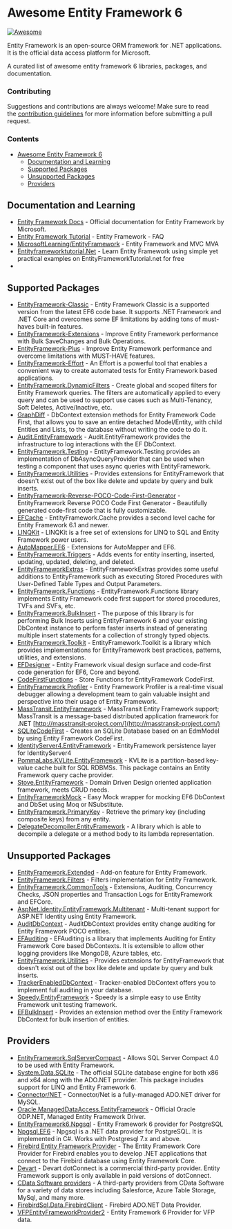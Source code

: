 # Awesome Entity Framework 6

[![Awesome](https://awesome.re/badge-flat.svg)](https://awesome.re)

Entity Framework is an open-source ORM framework for .NET applications. It is the official data access platform for Microsoft.

A curated list of awesome entity framework 6 libraries, packages, and documentation.

### Contributing

Suggestions and contributions are always welcome! Make sure to read the <a href="https://github.com/zzzprojects/awesome-entity-framework-6/blob/master/CONTRIBUTING.md">contribution guidelines</a> for more information before submitting a pull request.

### Contents

- [Awesome Entity Framework 6](#awesome-entity-framework-6)
  - [Documentation and Learning](#documentation-and-learning)
  - [Supported Packages](#supported-packages)
  - [Unsupported Packages](#supported-packages)
  - [Providers](#providers)

## Documentation and Learning

 - [Entity Framework Docs](https://github.com/aspnet/EntityFramework.Docs) - Official documentation for Entity Framework by Microsoft.
 - [Entity Framework Tutorial](http://entityframework.net/) - Entity Framework - FAQ
 - [MicrosoftLearning/EntityFramework](https://github.com/MicrosoftLearning/EntityFramework) - Entity Framework and MVC MVA
 - [Entityframeworktutorial.Net](http://www.entityframeworktutorial.net/) - Learn Entity Framework using simple yet practical examples on EntityFrameworkTutorial.net for free
 - 
## Supported Packages

 - [EntityFramework-Classic](https://github.com/zzzprojects/EntityFramework-Classic) - Entity Framework Classic is a supported version from the latest EF6 code base. It supports .NET Framework and .NET Core and overcomes some EF limitations by adding tons of must-haves built-in features.
 - [EntityFramework-Extensions](https://github.com/zzzprojects/EntityFramework-Extensions) - Improve Entity Framework performance with Bulk SaveChanges and Bulk Operations.
 - [EntityFramework-Plus](https://github.com/zzzprojects/EntityFramework-Plus) - Improve Entity Framework performance and overcome limitations with MUST-HAVE features.
 - [EntityFramework-Effort](https://github.com/zzzprojects/EntityFramework-Effort) - An Effort is a powerful tool that enables a convenient way to create automated tests for Entity Framework based applications.
 - [EntityFramework.DynamicFilters](https://github.com/zzzprojects/EntityFramework.DynamicFilters) - Create global and scoped filters for Entity Framework queries. The filters are automatically applied to every query and can be used to support use cases such as Multi-Tenancy, Soft Deletes, Active/Inactive, etc.
 - [GraphDiff](https://github.com/zzzprojects/GraphDiff) - DbContext extension methods for Entity Framework Code First, that allows you to save an entire detached Model/Entity, with child Entities and Lists, to the database without writing the code to do it.
 - [Audit.EntityFramework](https://github.com/thepirat000/Audit.NET/tree/master/src/Audit.EntityFramework) - Audit.EntityFramework provides the infrastructure to log interactions with the EF DbContext.
 - [EntityFramework.Testing](https://github.com/scott-xu/EntityFramework.Testing) - EntityFramework.Testing provides an implementation of DbAsyncQueryProvider that can be used when testing a component that uses async queries with EntityFramework.
 - [EntityFramework.Utilities](https://github.com/RudeySH/EntityFramework.Utilities) - Provides extensions for EntityFramework that doesn't exist out of the box like delete and update by query and bulk inserts.
 - [EntityFramework-Reverse-POCO-Code-First-Generator](https://github.com/sjh37/EntityFramework-Reverse-POCO-Code-First-Generator) - EntityFramework Reverse POCO Code First Generator - Beautifully generated code-first code that is fully customizable. 
 - [EFCache](https://github.com/moozzyk/EFCache) - EntityFramework.Cache provides a second level cache for Entity Framework 6.1 and newer.
 - [LINQKit](https://github.com/scottksmith95/LINQKit) - LINQKit is a free set of extensions for LINQ to SQL and Entity Framework power users.
 - [AutoMapper.EF6](https://github.com/AutoMapper/AutoMapper.EF6) - Extensions for AutoMapper and EF6.
 - [EntityFramework.Triggers](https://github.com/NickStrupat/EntityFramework.Triggers) - Adds events for entity inserting, inserted, updating, updated, deleting, and deleted.
 - [EntityFrameworkExtras](https://github.com/Fodsuk/EntityFrameworkExtras) - EntityFrameworkExtras provides some useful additions to EntityFramework such as executing Stored Procedures with User-Defined Table Types and Output Parameters.
 - [EntityFramework.Functions](https://github.com/Dixin/EntityFramework.Functions) - EntityFramework.Functions library implements Entity Framework code first support for stored procedures, TVFs and SVFs, etc.
 - [EntityFramework.BulkInsert](https://github.com/ghost1face/EntityFramework.BulkInsert) - The purpose of this library is for performing Bulk Inserts using EntityFramework 6 and your existing DbContext instance to perform faster inserts instead of generating multiple insert statements for a collection of strongly typed objects.
 - [EntityFramework.Toolkit](https://github.com/thomasgalliker/EntityFramework.Toolkit) - EntityFramework.Toolkit is a library which provides implementations for EntityFramework best practices, patterns, utilities, and extensions.
 - [EFDesigner](https://github.com/msawczyn/EFDesigner) - Entity Framework visual design surface and code-first code generation for EF6, Core and beyond.
 - [CodeFirstFunctions](https://github.com/moozzyk/CodeFirstFunctions) - Store Functions for EntityFramework CodeFirst.
 - [EntityFramework Profiler](https://www.hibernatingrhinos.com/products/EFProf) - Entity Framework Profiler is a real-time visual debugger allowing a development team to gain valuable insight and perspective into their usage of Entity Framework.
 - [MassTransit.EntityFramework](https://github.com/MassTransit/MassTransit) - MassTransit Entity Framework support; MassTransit is a message-based distributed application framework for .NET [http://masstransit-project.com/](http://masstransit-project.com/)
 - [SQLiteCodeFirst](https://github.com/msallin/SQLiteCodeFirst) - Creates an SQLite Database based on an EdmModel by using Entity Framework CodeFirst.
 - [IdentityServer4.EntityFramework](https://github.com/IdentityServer/IdentityServer4.EntityFramework) - EntityFramework persistence layer for IdentityServer4
 - [PommaLabs.KVLite.EntityFramework](https://gitlab.com/pommalabs/kvlite) - KVLite is a partition-based key-value cache built for SQL RDBMSs. This package contains an Entity Framework query cache provider.
 - [Stove.EntityFramework](https://github.com/stoveproject/Stove) - Domain Driven Design oriented application framework, meets CRUD needs.
 - [EntityFrameworkMock](https://github.com/huysentruitw/entity-framework-mock) - Easy Mock wrapper for mocking EF6 DbContext and DbSet using Moq or NSubstitute.
 - [EntityFramework.PrimaryKey](https://github.com/NickStrupat/EntityFramework.PrimaryKey) - Retrieve the primary key (including composite keys) from any entity.
 - [DelegateDecompiler.EntityFramework](https://github.com/hazzik/DelegateDecompiler) - A library which is able to decompile a delegate or a method body to its lambda representation.

## Unsupported Packages

 - [EntityFramework.Extended](https://github.com/zzzprojects/EntityFramework.Extended) - Add-on feature for Entity Framework.
 - [EntityFramework.Filters](https://github.com/jbogard/EntityFramework.Filters) - Filters implementation for Entity Framework.
 - [EntityFramework.CommonTools](https://github.com/gnaeus/EntityFramework.CommonTools) - Extensions, Auditing, Concurrency Checks, JSON properties and Transaction Logs for EntityFramework and EFCore.
 - [AspNet.Identity.EntityFramework.Multitenant](https://github.com/JSkimming/AspNet.Identity.EntityFramework.Multitenant) - Multi-tenant support for ASP.NET Identity using Entity Framework.
 - [AuditDbContext](http://auditdbcontext.codeplex.com/) - AuditDbContext provides entity change auditing for Entity Framework POCO entities.
 - [EFAuditing](https://github.com/johannbrink/EFAuditing) - EFAuditing is a library that implements Auditing for Entity Framework Core based DbContexts. It is extensible to allow other logging providers like MongoDB, Azure tables, etc.
 - [EntityFramework.Utilities](https://github.com/MikaelEliasson/EntityFramework.Utilities) - Provides extensions for EntityFramework that doesn't exist out of the box like delete and update by query and bulk inserts.
 - [TrackerEnabledDbContext](https://github.com/bilal-fazlani/tracker-enabled-dbcontext) - Tracker-enabled DbContext offers you to implement full auditing in your database.
 - [Speedy.EntityFramework](https://github.com/BobbyCannon/Speedy) - Speedy is a simple easy to use Entity Framework unit testing framework.
 - [EFBulkInsert](https://github.com/andreisabau/EFBulkInsert) - Provides an extension method over the Entity Framework DbContext for bulk insertion of entities.

## Providers

 - [EntityFramework.SqlServerCompact](https://www.nuget.org/packages/EntityFramework.SqlServerCompact) - Allows SQL Server Compact 4.0 to be used with Entity Framework.
 - [System.Data.SQLite](https://www.nuget.org/packages/System.Data.SQLite/) - The official SQLite database engine for both x86 and x64 along with the ADO.NET provider.  This package includes support for LINQ and Entity Framework 6.
 - [Connector/NET](https://dev.mysql.com/downloads/connector/net/) - Connector/Net is a fully-managed ADO.NET driver for MySQL.
 - [Oracle.ManagedDataAccess.EntityFramework](https://www.nuget.org/packages/Oracle.ManagedDataAccess.EntityFramework/) - Official Oracle ODP.NET, Managed Entity Framework Driver.
 - [EntityFramework6.Npgsql](https://github.com/npgsql/EntityFramework6.Npgsql) - Entity Framework 6 provider for PostgreSQL
 - [Npgsql.EF6](https://www.nuget.org/packages/Npgsql.EF6/) - Npgsql is a .NET data provider for PostgreSQL. It is implemented in C#. Works with Postgresql 7.x and above.
 - [Firebird Entity Framework Provider](http://www.firebirdsql.org/en/net-provider/) - The Entity Framework Core Provider for Firebird enables you to develop .NET applications that connect to the Firebird database using Entity Framework Core.
 - [Devart](https://www.devart.com/dotconnect/) - Devart dotConnect is a commercial third-party provider. Entity Framework support is only available in paid versions of dotConnect.
 - [CData Software providers](https://www.cdata.com/ado/) - A third-party providers from CData Software for a variety of data stores including Salesforce, Azure Table Storage, MySql, and many more.
 - [FirebirdSql.Data.FirebirdClient](https://www.firebirdsql.org/en/net-provider/) - Firebird ADO.NET Data Provider.
 - [VFPEntityFrameworkProvider2](https://www.nuget.org/packages/VFPEntityFrameworkProvider2/) - Entity Framework 6 Provider for VFP data.
